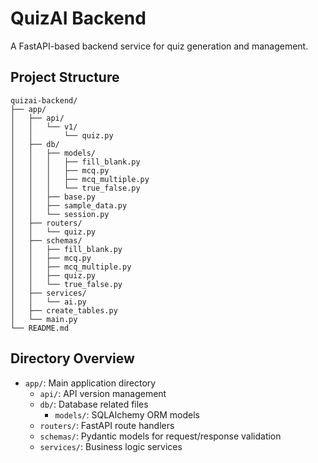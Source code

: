# QuizAI Backend

A FastAPI-based backend service for quiz generation and management.

## Project Structure

```
quizai-backend/
├── app/
│   ├── api/
│   │   └── v1/
│   │       └── quiz.py
│   ├── db/
│   │   ├── models/
│   │   │   ├── fill_blank.py
│   │   │   ├── mcq.py
│   │   │   ├── mcq_multiple.py
│   │   │   └── true_false.py
│   │   ├── base.py
│   │   ├── sample_data.py
│   │   └── session.py
│   ├── routers/
│   │   └── quiz.py
│   ├── schemas/
│   │   ├── fill_blank.py
│   │   ├── mcq.py
│   │   ├── mcq_multiple.py
│   │   ├── quiz.py
│   │   └── true_false.py
│   ├── services/
│   │   └── ai.py
│   ├── create_tables.py
│   └── main.py
└── README.md
```

## Directory Overview

- `app/`: Main application directory
  - `api/`: API version management
  - `db/`: Database related files
    - `models/`: SQLAlchemy ORM models
  - `routers/`: FastAPI route handlers
  - `schemas/`: Pydantic models for request/response validation
  - `services/`: Business logic services